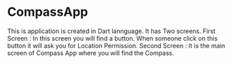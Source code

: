 # CompassApp
This is application is created in Dart lannguage. It has Two screens.
First Screen : In this screen you will find a button. When someone click on this button it will ask you for Location Permission. 
Second Screen : It is the main screen of Compass App where you will find the Compass. 
